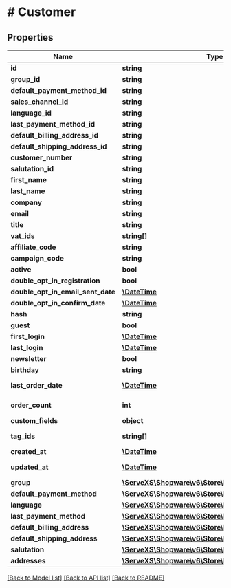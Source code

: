 # # Customer

## Properties

Name | Type | Description | Notes
------------ | ------------- | ------------- | -------------
**id** | **string** |  | [optional]
**group_id** | **string** |  |
**default_payment_method_id** | **string** |  |
**sales_channel_id** | **string** |  |
**language_id** | **string** |  |
**last_payment_method_id** | **string** |  | [optional]
**default_billing_address_id** | **string** |  |
**default_shipping_address_id** | **string** |  |
**customer_number** | **string** |  |
**salutation_id** | **string** |  |
**first_name** | **string** |  |
**last_name** | **string** |  |
**company** | **string** |  | [optional]
**email** | **string** |  |
**title** | **string** |  | [optional]
**vat_ids** | **string[]** |  | [optional]
**affiliate_code** | **string** |  | [optional]
**campaign_code** | **string** |  | [optional]
**active** | **bool** |  | [optional]
**double_opt_in_registration** | **bool** |  | [optional]
**double_opt_in_email_sent_date** | [**\DateTime**](\DateTime.md) |  | [optional]
**double_opt_in_confirm_date** | [**\DateTime**](\DateTime.md) |  | [optional]
**hash** | **string** |  | [optional]
**guest** | **bool** |  | [optional]
**first_login** | [**\DateTime**](\DateTime.md) |  | [optional]
**last_login** | [**\DateTime**](\DateTime.md) |  | [optional]
**newsletter** | **bool** |  | [optional]
**birthday** | **string** |  | [optional]
**last_order_date** | [**\DateTime**](\DateTime.md) |  | [optional] [readonly]
**order_count** | **int** |  | [optional] [readonly]
**custom_fields** | **object** |  | [optional]
**tag_ids** | **string[]** |  | [optional] [readonly]
**created_at** | [**\DateTime**](\DateTime.md) |  | [readonly]
**updated_at** | [**\DateTime**](\DateTime.md) |  | [optional] [readonly]
**group** | [**\ServeXS\Shopware\v6\Store\Model\CustomerGroup**](CustomerGroup.md) |  | [optional]
**default_payment_method** | [**\ServeXS\Shopware\v6\Store\Model\PaymentMethod**](PaymentMethod.md) |  | [optional]
**language** | [**\ServeXS\Shopware\v6\Store\Model\Language**](Language.md) |  | [optional]
**last_payment_method** | [**\ServeXS\Shopware\v6\Store\Model\PaymentMethod**](PaymentMethod.md) |  | [optional]
**default_billing_address** | [**\ServeXS\Shopware\v6\Store\Model\CustomerAddress**](CustomerAddress.md) |  | [optional]
**default_shipping_address** | [**\ServeXS\Shopware\v6\Store\Model\CustomerAddress**](CustomerAddress.md) |  | [optional]
**salutation** | [**\ServeXS\Shopware\v6\Store\Model\Salutation**](Salutation.md) |  | [optional]
**addresses** | [**\ServeXS\Shopware\v6\Store\Model\CustomerAddress**](CustomerAddress.md) |  | [optional]

[[Back to Model list]](../../README.md#models) [[Back to API list]](../../README.md#endpoints) [[Back to README]](../../README.md)
